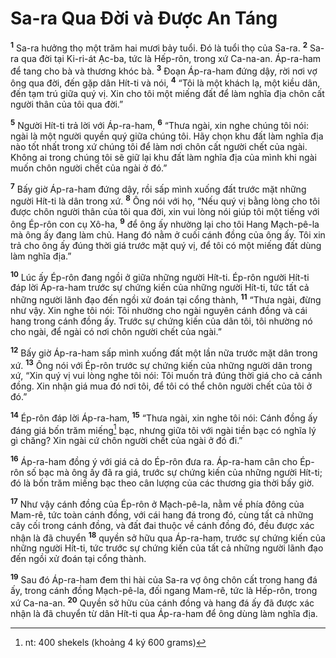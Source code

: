 # Sa-ra Qua Đời và Được An Táng
<sup><b>1</b></sup> Sa-ra hưởng thọ một trăm hai mươi bảy tuổi. Đó là tuổi thọ của Sa-ra. <sup><b>2</b></sup> Sa-ra qua đời tại Ki-ri-át Ạc-ba, tức là Hếp-rôn, trong xứ Ca-na-an. Áp-ra-ham để tang cho bà và thương khóc bà. <sup><b>3</b></sup> Đoạn Áp-ra-ham đứng dậy, rời nơi vợ ông qua đời, đến gặp dân Hít-ti và nói, <sup><b>4</b></sup> “Tôi là một khách lạ, một kiều dân, đến tạm trú giữa quý vị. Xin cho tôi một miếng đất để làm nghĩa địa chôn cất người thân của tôi qua đời.”

<sup><b>5</b></sup> Người Hít-ti trả lời với Áp-ra-ham, <sup><b>6</b></sup> “Thưa ngài, xin nghe chúng tôi nói: ngài là một người quyền quý giữa chúng tôi. Hãy chọn khu đất làm nghĩa địa nào tốt nhất trong xứ chúng tôi để làm nơi chôn cất người chết của ngài. Không ai trong chúng tôi sẽ giữ lại khu đất làm nghĩa địa của mình khi ngài muốn chôn người chết của ngài ở đó.”

<sup><b>7</b></sup> Bấy giờ Áp-ra-ham đứng dậy, rồi sấp mình xuống đất trước mặt những người Hít-ti là dân trong xứ. <sup><b>8</b></sup> Ông nói với họ, “Nếu quý vị bằng lòng cho tôi được chôn người thân của tôi qua đời, xin vui lòng nói giúp tôi một tiếng với ông Ép-rôn con cụ Xô-ha, <sup><b>9</b></sup> để ông ấy nhường lại cho tôi Hang Mạch-pê-la mà ông ấy đang làm chủ. Hang đó nằm ở cuối cánh đồng của ông ấy. Tôi xin trả cho ông ấy đúng thời giá trước mặt quý vị, để tôi có một miếng đất dùng làm nghĩa địa.”

<sup><b>10</b></sup> Lúc ấy Ép-rôn đang ngồi ở giữa những người Hít-ti. Ép-rôn người Hít-ti đáp lời Áp-ra-ham trước sự chứng kiến của những người Hít-ti, tức tất cả những người lãnh đạo đến ngồi xử đoán tại cổng thành, <sup><b>11</b></sup> “Thưa ngài, đừng như vậy. Xin nghe tôi nói: Tôi nhường cho ngài nguyên cánh đồng và cái hang trong cánh đồng ấy. Trước sự chứng kiến của dân tôi, tôi nhường nó cho ngài, để ngài có nơi chôn người chết của ngài.”

<sup><b>12</b></sup> Bấy giờ Áp-ra-ham sấp mình xuống đất một lần nữa trước mặt dân trong xứ. <sup><b>13</b></sup> Ông nói với Ép-rôn trước sự chứng kiến của những người dân trong xứ, “Xin quý vị vui lòng nghe tôi nói: Tôi muốn trả đúng thời giá cho cả cánh đồng. Xin nhận giá mua đó nơi tôi, để tôi có thể chôn người chết của tôi ở đó.”

<sup><b>14</b></sup> Ép-rôn đáp lời Áp-ra-ham, <sup><b>15</b></sup> “Thưa ngài, xin nghe tôi nói: Cánh đồng ấy đáng giá bốn trăm miếng[^1] bạc, nhưng giữa tôi với ngài tiền bạc có nghĩa lý gì chăng? Xin ngài cứ chôn người chết của ngài ở đó đi.”

<sup><b>16</b></sup> Áp-ra-ham đồng ý với giá cả do Ép-rôn đưa ra. Áp-ra-ham cân cho Ép-rôn số bạc mà ông ấy đã ra giá, trước sự chứng kiến của những người Hít-ti; đó là bốn trăm miếng bạc theo cân lượng của các thương gia thời bấy giờ.

<sup><b>17</b></sup> Như vậy cánh đồng của Ép-rôn ở Mạch-pê-la, nằm về phía đông của Mam-rê, tức toàn cánh đồng, với cái hang đá trong đó, cùng tất cả những cây cối trong cánh đồng, và đất đai thuộc về cánh đồng đó, đều được xác nhận là đã chuyển <sup><b>18</b></sup> quyền sở hữu qua Áp-ra-ham, trước sự chứng kiến của những người Hít-ti, tức trước sự chứng kiến của tất cả những người lãnh đạo đến ngồi xử đoán tại cổng thành.

<sup><b>19</b></sup> Sau đó Áp-ra-ham đem thi hài của Sa-ra vợ ông chôn cất trong hang đá ấy, trong cánh đồng Mạch-pê-la, đối ngang Mam-rê, tức là Hếp-rôn, trong xứ Ca-na-an. <sup><b>20</b></sup> Quyền sở hữu của cánh đồng và hang đá ấy đã được xác nhận là đã chuyển từ dân Hít-ti qua Áp-ra-ham để ông dùng làm nghĩa địa.

[^1]: nt: 400 shekels (khoảng 4 ký 600 grams)